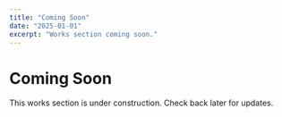 ```yaml
---
title: "Coming Soon"
date: "2025-01-01"
excerpt: "Works section coming soon."
---
```


# Coming Soon

This works section is under construction. Check back later for updates.
